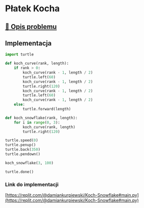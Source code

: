# Płatek Kocha

## [:link: Opis problemu](../../../../algorithms/fractals/koch-snowflake.md)

## Implementacja 

```python linenums="1"
import turtle

def koch_curve(rank, length):
    if rank > 0:
        koch_curve(rank - 1, length / 2)
        turtle.left(60)
        koch_curve(rank - 1, length / 2)
        turtle.right(120)
        koch_curve(rank - 1, length / 2)
        turtle.left(60)
        koch_curve(rank - 1, length / 2)
    else:
        turtle.forward(length)

def koch_snowflake(rank, length):
    for i in range(0, 3):
        koch_curve(rank, length)
        turtle.right(120)

turtle.speed(0)
turtle.penup()
turtle.back(350)
turtle.pendown()

koch_snowflake(3, 100)

turtle.done()
```

### Link do implementacji

[https://replit.com/@damiankurpiewski/Koch-Snowflake#main.py](https://replit.com/@damiankurpiewski/Koch-Snowflake#main.py)
